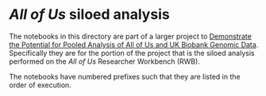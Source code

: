 # *All of Us* siloed analysis

The notebooks in this directory are part of a larger project to [Demonstrate the Potential for Pooled Analysis of All of Us and UK Biobank Genomic Data](https://github.com/all-of-us/ukb-cross-analysis-demo-project). Specifically
they are for the portion of the project that is the siloed analysis performed on the *All of Us* Researcher Workbench (RWB).

The notebooks have numbered prefixes such that they are listed in the order of execution.
